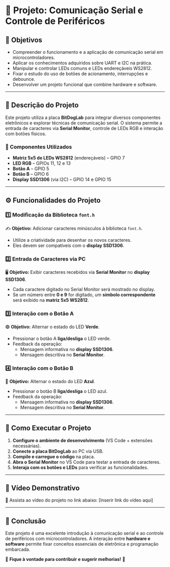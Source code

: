 # 📌 Projeto: Comunicação Serial e Controle de Periféricos

## 🎯 Objetivos
- Compreender o funcionamento e a aplicação de comunicação serial em microcontroladores.
- Aplicar os conhecimentos adquiridos sobre UART e I2C na prática.
- Manipular e controlar LEDs comuns e LEDs endereçáveis WS2812.
- Fixar o estudo do uso de botões de acionamento, interrupções e debounce.
- Desenvolver um projeto funcional que combine hardware e software.

---

## 📝 Descrição do Projeto
Este projeto utiliza a placa **BitDogLab** para integrar diversos componentes eletrônicos e explorar técnicas de comunicação serial. O sistema permite a entrada de caracteres via **Serial Monitor**, controle de LEDs RGB e interação com botões físicos.

### 🔧 Componentes Utilizados
- **Matriz 5x5 de LEDs WS2812** (endereçáveis) – GPIO 7
- **LED RGB** – GPIOs 11, 12 e 13
- **Botão A** – GPIO 5
- **Botão B** – GPIO 6
- **Display SSD1306** (via I2C) – GPIO 14 e GPIO 15

---

## ⚙️ Funcionalidades do Projeto

### 1️⃣ Modificação da Biblioteca `font.h`
✍️ **Objetivo:** Adicionar caracteres minúsculos à biblioteca `font.h`.
- Utilize a criatividade para desenhar os novos caracteres.
- Eles devem ser compatíveis com o **display SSD1306**.

### 2️⃣ Entrada de Caracteres via PC
🖥️ **Objetivo:** Exibir caracteres recebidos via **Serial Monitor** no **display SSD1306**.
- Cada caractere digitado no Serial Monitor será mostrado no display.
- Se um número entre **0 e 9** for digitado, um **símbolo correspondente** será exibido na **matriz 5x5 WS2812**.

### 3️⃣ Interação com o **Botão A**
🟢 **Objetivo:** Alternar o estado do LED **Verde**.
- Pressionar o botão A **liga/desliga** o LED verde.
- Feedback da operação:
  - Mensagem informativa no **display SSD1306**.
  - Mensagem descritiva no **Serial Monitor**.

### 4️⃣ Interação com o **Botão B**
🔵 **Objetivo:** Alternar o estado do LED **Azul**.
- Pressionar o botão B **liga/desliga** o LED azul.
- Feedback da operação:
  - Mensagem informativa no **display SSD1306**.
  - Mensagem descritiva no **Serial Monitor**.

---

## 🚀 Como Executar o Projeto
1. **Configure o ambiente de desenvolvimento** (VS Code + extensões necessárias).
2. **Conecte a placa BitDogLab** ao PC via USB.
3. **Compile e carregue o código** na placa.
4. **Abra o Serial Monitor** no VS Code para testar a entrada de caracteres.
5. **Interaja com os botões e LEDs** para verificar as funcionalidades.

---

## 🎥 Vídeo Demonstrativo
📌 Assista ao vídeo do projeto no link abaixo:
[Inserir link do vídeo aqui]

---

## 📌 Conclusão
Este projeto é uma excelente introdução à comunicação serial e ao controle de periféricos com microcontroladores. A interação entre **hardware e software** permite fixar conceitos essenciais de eletrônica e programação embarcada.

🔗 **Fique à vontade para contribuir e sugerir melhorias!** 🚀

